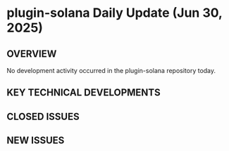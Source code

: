 # plugin-solana Daily Update (Jun 30, 2025)
## OVERVIEW 
No development activity occurred in the plugin-solana repository today.

## KEY TECHNICAL DEVELOPMENTS

## CLOSED ISSUES

## NEW ISSUES